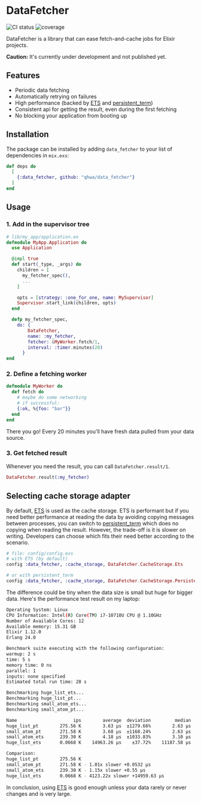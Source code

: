 # DataFetcher 

![CI status](https://github.com/qhwa/data_fetcher/workflows/CI/badge.svg)
![coverage](https://coveralls.io/repos/github/qhwa/data_fetcher/badge.svg?branch=master)

DataFetcher is a library that can ease fetch-and-cache jobs for Elixir projects.

**Caution:** It's currently under development and not published yet.

## Features

* Periodic data fetching
* Automatically retrying on failures
* High performance (backed by [ETS][] and [persistent_term][])
* Consistent api for getting the result, even during the first fetching 
* No blocking your application from booting up

## Installation

The package can be installed
by adding `data_fetcher` to your list of dependencies in `mix.exs`:

```elixir
def deps do
  [
    {:data_fetcher, github: "qhwa/data_fetcher"}
  ]
end
```

## Usage

### 1. Add in the supervisor tree

```elixir
# lib/my_app/application.ex
defmodule MyApp.Application do
  use Application

  @impl true
  def start(_type, _args) do
    children = [
      my_fetcher_spec(),
      ...
    ]

    opts = [strategy: :one_for_one, name: MySupervisor]
    Supervisor.start_link(children, opts)
  end

  defp my_fetcher_spec,
    do: {
        DataFetcher,
        name: :my_fetcher,
        fetcher: &MyWorker.fetch/1,
        interval: :timer.minutes(20)
      }
end
```

### 2. Define a fetching worker

```elixir
defmodule MyWorker do
  def fetch do
    # maybe do some networking
    # if successful:
    {:ok, %{foo: "bar"}}
  end
end
```

There you go! Every 20 minutes you'll have fresh data pulled from your data source.

### 3. Get fetched result

Whenever you need the result, you can call `DataFetcher.result/1`.

```elixir
DataFetcher.result(:my_fetcher)
```

## Selecting cache storage adapter

By default, [ETS][] is used as the cache storage. ETS is performant but if you need better performance at reading the data by avoiding copying messages between processes, you can switch to [persistent_term][] which does no copying when reading the result. However, the trade-off is it is slower on writing. Developers can choose which fits their need better according to the scenario.

```elixir
# file: config/config.exs
# with ETS (by default)
config :data_fetcher, :cache_storage, DataFetcher.CacheStorage.Ets

# or with persistent_term
config :data_fetcher, :cache_storage, DataFetcher.CacheStorage.PersistentTerm
```

The difference could be tiny when the data size is small but huge for bigger data. Here's the performance test result on my laptop:

```sh
Operating System: Linux
CPU Information: Intel(R) Core(TM) i7-10710U CPU @ 1.10GHz
Number of Available Cores: 12
Available memory: 15.31 GB
Elixir 1.12.0
Erlang 24.0

Benchmark suite executing with the following configuration:
warmup: 2 s
time: 5 s
memory time: 0 ns
parallel: 1
inputs: none specified
Estimated total run time: 28 s

Benchmarking huge_list_ets...
Benchmarking huge_list_pt...
Benchmarking small_atom_ets...
Benchmarking small_atom_pt...

Name                     ips        average  deviation         median         99th %
huge_list_pt        275.56 K        3.63 μs  ±1279.66%        2.63 μs        5.50 μs
small_atom_pt       271.58 K        3.68 μs  ±1168.24%        2.63 μs        6.18 μs
small_atom_ets      239.30 K        4.18 μs  ±1033.83%        3.10 μs        5.90 μs
huge_list_ets       0.0668 K    14963.26 μs    ±37.72%    11187.58 μs    28818.89 μs

Comparison: 
huge_list_pt        275.56 K
small_atom_pt       271.58 K - 1.01x slower +0.0532 μs
small_atom_ets      239.30 K - 1.15x slower +0.55 μs
huge_list_ets       0.0668 K - 4123.22x slower +14959.63 μs
```

In conclusion, using [ETS][] is good enough unless your data rarely or never changes and is very large.

[ETS]: https://erlang.org/doc/man/ets.html
[persistent_term]: https://erlang.org/doc/man/persistent_term.html

